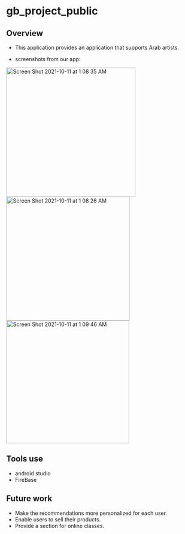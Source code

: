 # gb_project_public

## Overview
* This application provides an application that supports Arab artists.

* screenshots from our app: 

<img width="345" alt="Screen Shot 2021-10-11 at 1 08 35 AM" src="https://user-images.githubusercontent.com/40775541/136799483-40a6e4ed-7597-489a-b325-5956c39e9e2e.png"> <img width="330" alt="Screen Shot 2021-10-11 at 1 08 26 AM" src="https://user-images.githubusercontent.com/40775541/136799556-d5e86bb4-44bf-455e-9cbe-f13390ccd810.png"> <img width="328" alt="Screen Shot 2021-10-11 at 1 09 46 AM" src="https://user-images.githubusercontent.com/40775541/136799568-d1975572-68e6-4d73-bd4d-acba8b7632fb.png">

## Tools use
* android studio
* FireBase

## Future work
* Make the recommendations more personalized for each user.
* Enable users to sell their products.
* Provide a section for online classes.
